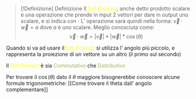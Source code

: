
>[!Definizione] Definizione
>Il <font color="#ffff00">Dot Product</font>, anche detto prodotto scalare è una operazione che prende in input 2 vettori per dare in output uno scalare, e si indica con $\cdot$
>L’ operazione sarà quindi nella forma: $\vec{v}\cdot \vec{w}=a$ dove $a$ è uno scalare.
>Meglio conosciuta come:
> $$\vec{v}\cdot \vec{w} = |\vec{v}|* |\vec{w}|*\cos(\theta)$$

Quando si va ad usare il <font color="#ffff00">Dot Product</font> si utilizza l’ angolo più piccolo, e rappresenta la proiezione di un vettore su un altro (il primo sul secondo)

Il <font color="#ffff00">Dot Product</font> è sia <font color="#9bbb59">Commutativo</font> che <font color="#9bbb59">Distributivo</font>

Per trovare il $\cos(\theta)$ dato il $\theta$ maggiore bisognerebbe conoscere alcune formule trigonometriche: [[Come trovare il theta dall’ angolo complementare]]